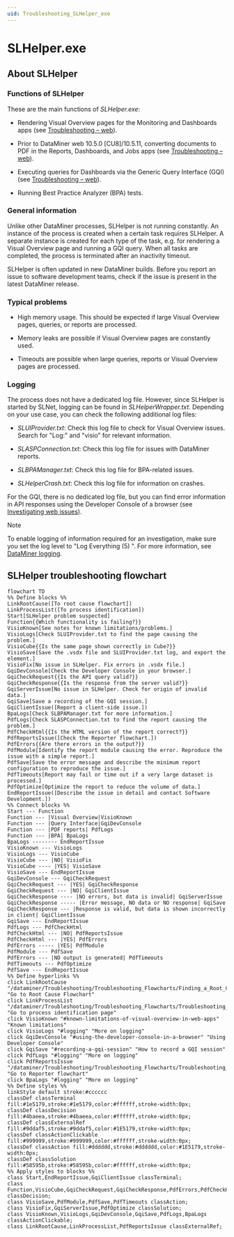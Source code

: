 ```yaml
---
uid: Troubleshooting_SLHelper_exe
---
```


# SLHelper.exe

## About SLHelper

### Functions of SLHelper

These are the main functions of *SLHelper.exe*:

- Rendering Visual Overview pages for the Monitoring and Dashboards apps (see [Troubleshooting – web](xref:Investigating_Web_Issues)).

- Prior to DataMiner web 10.5.0 [CU8]/10.5.11, converting documents to PDF in the Reports, Dashboards, and Jobs apps (see [Troubleshooting – web](xref:Investigating_Web_Issues)).

- Executing queries for Dashboards via the Generic Query Interface (GQI) (see [Troubleshooting – web](xref:Investigating_Web_Issues)).

- Running Best Practice Analyzer (BPA) tests.

### General information

Unlike other DataMiner processes, SLHelper is not running constantly. An instance of the process is created when a certain task requires SLHelper. A separate instance is created for each type of the task, e.g. for rendering a Visual Overview page and running a GQI query. When all tasks are completed, the process is terminated after an inactivity timeout.

SLHelper is often updated in new DataMiner builds. Before you report an issue to software development teams, check if the issue is present in the latest DataMiner release.

### Typical problems

- High memory usage. This should be expected if large Visual Overview pages, queries, or reports are processed.

- Memory leaks are possible if Visual Overview pages are constantly used.

- Timeouts are possible when large queries, reports or Visual Overview pages are processed.

### Logging

The process does not have a dedicated log file. However, since SLHelper is started by SLNet, logging can be found in *SLHelperWrapper.txt*. Depending on your use case, you can check the following additional log files:

- *SLUIProvider.txt*: Check this log file to check for Visual Overview issues. Search for "Log:" and "visio" for relevant information.

- *SLASPConnection.txt*: Check this log file for issues with DataMiner reports.

- *SLBPAManager.txt*: Check this log file for BPA-related issues.

- *SLHelperCrash.txt*: Check this log file for information on crashes.

For the GQI, there is no dedicated log file, but you can find error information in API responses using the Developer Console of a browser (see [Investigating web issues](xref:Investigating_Web_Issues)).

> [!NOTE]
> To enable logging of information required for an investigation, make sure you set the log level to "Log Everything (5) ". For more information, see [DataMiner logging](xref:DataMiner_logging).

## SLHelper troubleshooting flowchart

```mermaid
flowchart TD
%% Define blocks %%
LinkRootCause([To root cause flowchart])
LinkProcessList([To process identification])
Start[SLHelper problem suspected]
Function{{Which functionality is failing?}}
VisioKnown[See notes for known limitations/problems.]
VisioLogs[Check SLUIProvider.txt to find the page causing the problem.]
VisioCube{{Is the same page shown correctly in Cube?}}
VisioSave[Save the .vsdx file and SLUIProvider.txt log, and export the element.]
VisioFix[No issue in SLHelper. Fix errors in .vsdx file.]
GqiDevConsole[Check the Developer Console in your browser.]
GqiCheckRequest{{Is the API query valid?}}
GqiCheckResponse{{Is the response from the server valid?}}
GqiServerIssue[No issue in SLHelper. Check for origin of invalid data.]
GqiSave[Save a recording of the GQI session.]
GqiClientIssue([Report a client-side issue.])
BpaLogs[Check SLBPAManager.txt for more information.]
PdfLogs[Check SLASPConnection.txt to find the report causing the problem.]
PdfCheckHtml{{Is the HTML version of the report correct?}}
PdfReportsIssue([Check the Reporter flowchart.])
PdfErrors{{Are there errors in the output?}}
PdfModule[Identify the report module causing the error. Reproduce the issue with a simple report.]
PdfSave[Save the error message and describe the minimum report configuration to reproduce the issue.]
PdfTimeouts[Report may fail or time out if a very large dataset is processed.]
PdfOptimize[Optimize the report to reduce the volume of data.]
EndReportIssue([Describe the issue in detail and contact Software Development.])
%% Connect blocks %%
Start --- Function
Function --- |Visual Overview|VisioKnown
Function --- |Query Interface|GqiDevConsole
Function --- |PDF reports| PdfLogs
Function --- |BPA| BpaLogs
BpaLogs -------- EndReportIssue
VisioKnown --- VisioLogs
VisioLogs --- VisioCube
VisioCube --- |NO| VisioFix
VisioCube ---- |YES| VisioSave
VisioSave --- EndReportIssue
GqiDevConsole --- GqiCheckRequest
GqiCheckRequest --- |YES| GqiCheckResponse
GqiCheckRequest --- |NO| GqiClientIssue
GqiCheckResponse ---- |NO errors, but data is invalid| GqiServerIssue
GqiCheckResponse ----- |Error message, NO data or NO response| GqiSave
GqiCheckResponse --- |Response is valid, but data is shown incorrectly in client| GqiClientIssue
GqiSave --- EndReportIssue
PdfLogs --- PdfCheckHtml
PdfCheckHtml --- |NO| PdfReportsIssue
PdfCheckHtml --- |YES| PdfErrors
PdfErrors ----- |YES| PdfModule
PdfModule --- PdfSave
PdfErrors --- |NO output is generated| PdfTimeouts
PdfTimeouts --- PdfOptimize
PdfSave --- EndReportIssue
%% Define hyperlinks %%
click LinkRootCause "/dataminer/Troubleshooting/Troubleshooting_Flowcharts/Finding_a_Root_Cause.html" "Go to Root Cause Flowchart"
click LinkProcessList "/dataminer/Troubleshooting/Troubleshooting_Flowcharts/Troubleshooting_Process_Identification/Troubleshooting_Process_Identification.html" "Go to process identification page"
click VisioKnown "#known-limitations-of-visual-overview-in-web-apps" "Known limitations"
click VisioLogs "#logging" "More on logging"
click GqiDevConsole "#using-the-developer-console-in-a-browser" "Using Developer Console"
click GqiSave "#recording-a-gqi-session" "How to record a GQI session"
click PdfLogs "#logging" "More on logging"
click PdfReportsIssue "/dataminer/Troubleshooting/Troubleshooting_Flowcharts/Troubleshooting_Process_Identification/Other_processes/Troubleshooting_SLASPConnection_exe.html" "Go to Reporter flowchart"
click BpaLogs "#logging" "More on logging"
%% Define styles %%
linkStyle default stroke:#cccccc
classDef classTerminal fill:#1e5179,stroke:#1e5179,color:#ffffff,stroke-width:0px;
classDef classDecision fill:#4baeea,stroke:#4baeea,color:#ffffff,stroke-width:0px;
classDef classExternalRef fill:#9ddaf5,stroke:#9ddaf5,color:#1E5179,stroke-width:0px;
classDef classActionClickable fill:#999999,stroke:#999999,color:#ffffff,stroke-width:0px;
classDef classAction fill:#dddddd,stroke:#dddddd,color:#1E5179,stroke-width:0px;
classDef classSolution fill:#58595b,stroke:#58595b,color:#ffffff,stroke-width:0px;
%% Apply styles to blocks %%
class Start,EndReportIssue,GqiClientIssue classTerminal;
class Function,VisioCube,GqiCheckRequest,GqiCheckResponse,PdfErrors,PdfCheckHtml classDecision;
class VisioSave,PdfModule,PdfSave,PdfTimeouts classAction;
class VisioFix,GqiServerIssue,PdfOptimize classSolution;
class VisioKnown,VisioLogs,GqiDevConsole,GqiSave,PdfLogs,BpaLogs classActionClickable;
class LinkRootCause,LinkProcessList,PdfReportsIssue classExternalRef;
```
